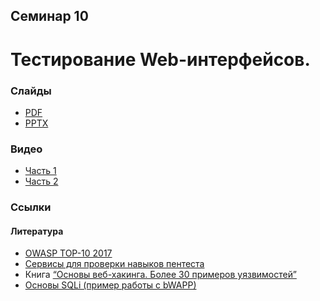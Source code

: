 Семинар 10
--

# Тестирование Web-интерфейсов.

### Слайды

* [PDF](Seminar10.pdf)
* [PPTX](Seminar10.pptx)

### Видео

* [Часть 1](TODO)
* [Часть 2](TODO)

### Ссылки

#### Литература

* [OWASP TOP-10 2017](https://www.owasp.org/images/7/72/OWASP_Top_10-2017_%28en%29.pdf.pdf)
* [Сервисы для проверки навыков пентеста](https://habrahabr.ru/company/pentestit/blog/261569/)
* Книга [“Основы веб-хакинга. Более 30 примеров уязвимостей”](
  https://drive.google.com/open?id=0BxSD8FAEX1XfaVVxUy1pWDFXakk)
* [Основы SQLi (пример работы с bWAPP)](https://hackware.ru/?p=3362)
